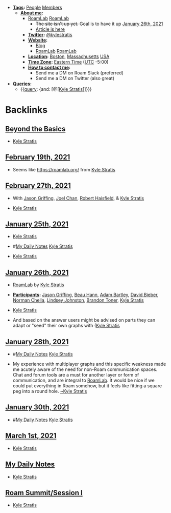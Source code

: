 - **[Tags](<Tags.md>):** [People](<People.md>) [Members](<Members.md>)
    - **[About me](<About me.md>):**
        - [RoamLab](https://roamlab.org) [RoamLab](<RoamLab.md>)
            - ~~The site isn't up yet.~~ Goal is to have it up [January 26th, 2021](<January 26th, 2021.md>)
            - [Article is here](https://www.kylestratis.com/post/introducing-roamlab-a-framework-for-building-community-labs)
        - **[Twitter](<Twitter.md>):** [@kylestratis](https://twitter.com/kylestratis)
        - **[Website](<Website.md>):**
            - [Blog](https://kylestratis.com)
            - [RoamLab](https://roamlab.org) [RoamLab](<RoamLab.md>)
        - **[Location](<Location.md>):** [Boston](<Boston.md>), [Massachusetts](<Massachusetts.md>) [USA](<USA.md>)
        - **[Time Zone](<Time Zone.md>):** [Eastern Time](<Eastern Time.md>) ([UTC](<UTC.md>) -5:00)
        - **[How to contact me](<How to contact me.md>):** 
            - Send me a DM on Roam Slack (preferred)
            - Send me a DM on Twitter (also great)
- **[Queries](<Queries.md>):**
    - {{[query](<query.md>): {and: [@[[Kyle Stratis](<@[[Kyle Stratis.md>)]]}}}

# Backlinks
## [Beyond the Basics](<Beyond the Basics.md>)
- [Kyle Stratis](<Kyle Stratis.md>)

## [February 19th, 2021](<February 19th, 2021.md>)
- Seems like https://roamlab.org/ from [Kyle Stratis](<Kyle Stratis.md>)

## [February 27th, 2021](<February 27th, 2021.md>)
- With [Jason Griffing](<Jason Griffing.md>), [Joel Chan](<Joel Chan.md>), [Robert Haisfield](<Robert Haisfield.md>), & [Kyle Stratis](<Kyle Stratis.md>)

- [Kyle Stratis](<Kyle Stratis.md>)

## [January 25th, 2021](<January 25th, 2021.md>)
- [Kyle Stratis](<Kyle Stratis.md>)

- #[My Daily Notes](<My Daily Notes.md>) [Kyle Stratis](<Kyle Stratis.md>)

- [Kyle Stratis](<Kyle Stratis.md>)

## [January 26th, 2021](<January 26th, 2021.md>)
- [RoamLab](<RoamLab.md>) by [Kyle Stratis](<Kyle Stratis.md>)

- **[Participants](<Participants.md>):** [Jason Griffing](<Jason Griffing.md>), [Beau Hann](<Beau Hann.md>), [Adam Bartley](<Adam Bartley.md>), [David Bieber](<David Bieber.md>), [Norman Chella](<Norman Chella.md>), [Lindsey Johnston](<Lindsey Johnston.md>), [Brandon Toner](<Brandon Toner.md>), [Kyle Stratis](<Kyle Stratis.md>)

- [Kyle Stratis](<Kyle Stratis.md>)

- And based on the answer users might be advised on parts they can adapt or "seed" their own graphs with ([Kyle Stratis](<Kyle Stratis.md>)

## [January 28th, 2021](<January 28th, 2021.md>)
- #[My Daily Notes](<My Daily Notes.md>) [Kyle Stratis](<Kyle Stratis.md>)

- My experience with multiplayer graphs and this specific weakness made me acutely aware of the need for non-Roam communication spaces. Chat and forum tools are a must for another layer or form of communication, and are integral to [RoamLab](<RoamLab.md>). It would be nice if we could put everything in Roam somehow, but it feels like fitting a square peg into a round hole. [~](<~.md>)[Kyle Stratis](<Kyle Stratis.md>)

## [January 30th, 2021](<January 30th, 2021.md>)
- #[My Daily Notes](<My Daily Notes.md>) [Kyle Stratis](<Kyle Stratis.md>)

## [March 1st, 2021](<March 1st, 2021.md>)
- [Kyle Stratis](<Kyle Stratis.md>)

## [My Daily Notes](<My Daily Notes.md>)
- [Kyle Stratis](<Kyle Stratis.md>)

## [Roam Summit/Session I](<Roam Summit/Session I.md>)
- [Kyle Stratis](<Kyle Stratis.md>)

